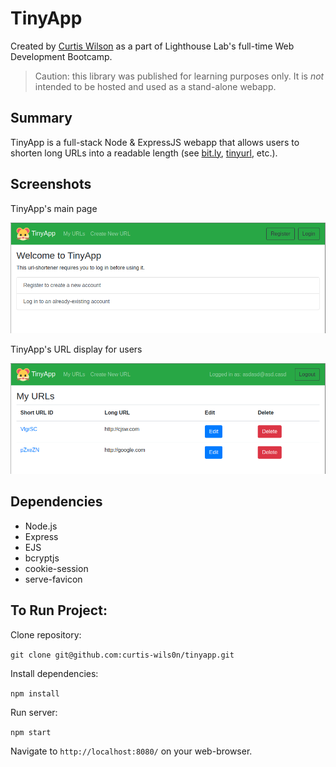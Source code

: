 # TinyApp

Created by [Curtis Wilson](https://github.com/curtis-wils0n) as a part of Lighthouse Lab's full-time Web Development Bootcamp.

> Caution: this library was published for learning purposes only. It is *not* intended to be hosted and used as a stand-alone webapp.

## Summary

TinyApp is a full-stack Node & ExpressJS webapp that allows users to shorten long URLs into a readable length (see [bit.ly](https://bitly.com/), [tinyurl](https://tinyurl.com/app), etc.).

## Screenshots

TinyApp's main page

![A screenshot of TinyApp's main screen, prompting the user to register or login.](https://github.com/curtis-wils0n/tinyapp/blob/main/docs/screenshot-main.png?raw=true)

TinyApp's URL display for users

![A screenshot of TinyApp's url screen, displaying shortened urls, their long url, and the option to edit or delete each.](https://github.com/curtis-wils0n/tinyapp/blob/main/docs/screenshot-urls.png?raw=true)

## Dependencies

- Node.js
- Express
- EJS
- bcryptjs
- cookie-session
- serve-favicon

## To Run Project:

Clone repository:

`git clone git@github.com:curtis-wils0n/tinyapp.git`

Install dependencies:

`npm install`

Run server:

`npm start`

Navigate to `http://localhost:8080/` on your web-browser.
